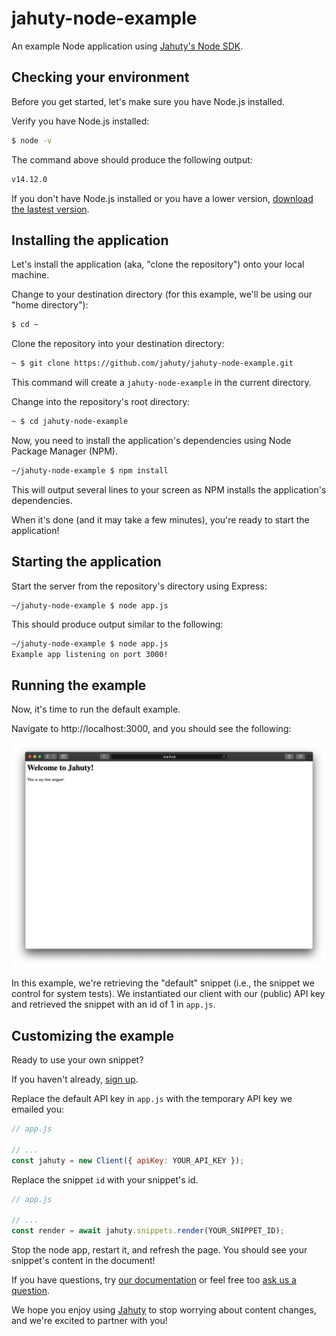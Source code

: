 # jahuty-node-example

An example Node application using [Jahuty's Node SDK](https://github.com/jahuty/jahuty-node).

## Checking your environment

Before you get started, let's make sure you have Node.js installed.

Verify you have Node.js installed:

```bash
$ node -v
```

The command above should produce the following output:

```bash
v14.12.0
```

If you don't have Node.js installed or you have a lower version, [download the lastest version](https://nodejs.org/en/download/).

## Installing the application

Let's install the application (aka, "clone the repository") onto your local machine.

Change to your destination directory (for this example, we'll be using our "home directory"):

```bash
$ cd ~
```

Clone the repository into your destination directory:

```bash
~ $ git clone https://github.com/jahuty/jahuty-node-example.git
```

This command will create a `jahuty-node-example` in the current directory.

Change into the repository's root directory:

```bash
~ $ cd jahuty-node-example
```

Now, you need to install the application's dependencies using Node Package Manager (NPM).

```bash
~/jahuty-node-example $ npm install
```

This will output several lines to your screen as NPM installs the application's dependencies.

When it's done (and it may take a few minutes), you're ready to start the application!

## Starting the application

Start the server from the repository's directory using Express:

```
~/jahuty-node-example $ node app.js
```

This should produce output similar to the following:

```bash
~/jahuty-node-example $ node app.js
Example app listening on port 3000!
```

## Running the example

Now, it's time to run the default example.

Navigate to http://localhost:3000, and you should see the following:

![Jahuty example](https://github.com/jahuty/jahuty-node-example/blob/master/example.png)

In this example, we're retrieving the "default" snippet (i.e., the snippet we control for system tests). We instantiated our client with our (public) API key and retrieved the snippet with an id of 1 in `app.js`.

## Customizing the example

Ready to use your own snippet?

If you haven't already, [sign up](https://app.jahuty.com/users/sign_up).

Replace the default API key in `app.js` with the temporary API key we emailed you:

```js
// app.js

// ...
const jahuty = new Client({ apiKey: YOUR_API_KEY });
```

Replace the snippet `id` with your snippet's id.

```js
// app.js

// ...
const render = await jahuty.snippets.render(YOUR_SNIPPET_ID);
```

Stop the node app, restart it, and refresh the page. You should see your snippet's content in the document!

If you have questions, try [our documentation](https://docs.jahuty.com) or feel free too [ask us a question](https://www.jahuty.com/contact).

We hope you enjoy using [Jahuty](https://www.jahuty.com/) to stop worrying about content changes, and we're excited to partner with you!
